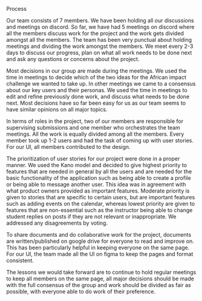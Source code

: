 Process

Our team consists of 7 members. We have been holding all our discussions and meetings on discord. So far, we have had 5 meetings on discord where all the members discuss work for the project and the work gets divided amongst all the members. The team has been very punctual about holding meetings and dividing the work amongst the members. We meet every 2-3 days to discuss our progress, plan on what all work needs to be done next and ask any questions or concerns about the project. 

Most decisions in our group are made during the meetings. We used the time in meetings to decide which of the two ideas for the African impact challenge we wanted to take up. In other meetings we came to a consensus about our key users and their personas. We used the time in meetings to edit and refine previously done work, and discuss what needs to be done next. Most decisions have so far been easy for us as our team seems to have similar opinions on all major topics.

In terms of roles in the project, two of our members are responsible for supervising submissions and one member  who orchestrates the team meetings. All the work is equally divided among all the members. Every member took up 1-2 users and had the task of coming up with user stories. For our UI, all members contributed to the design. 

The prioritization of user stories for our project were done in a proper manner. We used the Kano model and decided to give highest priority to features that are needed in general by all the users and are needed for the basic functionality of the application such as being able to create a profile or being able to message another user. This idea was in agreement with what product owners provided as important features. Moderate priority is given to stories that are specific to certain users, but are important features such as adding events on the calendar, whereas lowest priority are given to features that are non-essential such as the instructor being able to change student replies on posts if they are not relevant or inappropriate. We addressed any disagreements by voting.

To share documents and do collaborative work for the project, documents are written/published on google drive for everyone to read and improve on. This has been particularly helpful in keeping everyone on the same page. For our UI, the team made all the UI on figma to keep the pages and format consistent.

The lessons we would take forward are to continue to hold regular meetings to keep all members on the same page, all major decisions should be made with the full consensus of the group and work should be divided as fair as possible, with everyone able to do work of their preference. 

